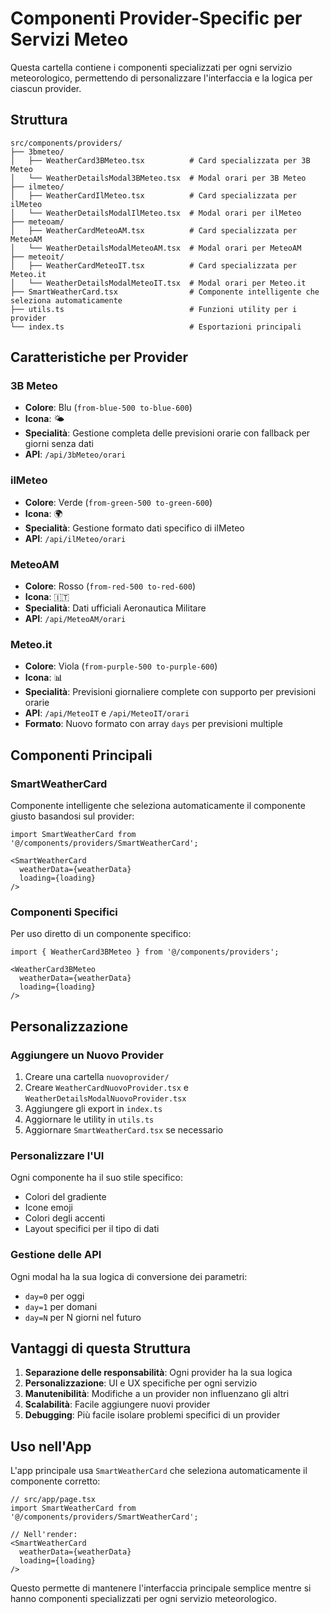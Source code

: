 # Componenti Provider-Specific per Servizi Meteo

Questa cartella contiene i componenti specializzati per ogni servizio meteorologico, permettendo di personalizzare l'interfaccia e la logica per ciascun provider.

## Struttura

```
src/components/providers/
├── 3bmeteo/
│   ├── WeatherCard3BMeteo.tsx          # Card specializzata per 3B Meteo
│   └── WeatherDetailsModal3BMeteo.tsx  # Modal orari per 3B Meteo
├── ilmeteo/
│   ├── WeatherCardIlMeteo.tsx          # Card specializzata per ilMeteo
│   └── WeatherDetailsModalIlMeteo.tsx  # Modal orari per ilMeteo
├── meteoam/
│   ├── WeatherCardMeteoAM.tsx          # Card specializzata per MeteoAM
│   └── WeatherDetailsModalMeteoAM.tsx  # Modal orari per MeteoAM
├── meteoit/
│   ├── WeatherCardMeteoIT.tsx          # Card specializzata per Meteo.it
│   └── WeatherDetailsModalMeteoIT.tsx  # Modal orari per Meteo.it
├── SmartWeatherCard.tsx                # Componente intelligente che seleziona automaticamente
├── utils.ts                            # Funzioni utility per i provider
└── index.ts                            # Esportazioni principali
```

## Caratteristiche per Provider

### 3B Meteo
- **Colore**: Blu (`from-blue-500 to-blue-600`)
- **Icona**: 🌤️
- **Specialità**: Gestione completa delle previsioni orarie con fallback per giorni senza dati
- **API**: `/api/3bMeteo/orari`

### ilMeteo
- **Colore**: Verde (`from-green-500 to-green-600`)
- **Icona**: 🌍
- **Specialità**: Gestione formato dati specifico di ilMeteo
- **API**: `/api/ilMeteo/orari`

### MeteoAM
- **Colore**: Rosso (`from-red-500 to-red-600`)
- **Icona**: 🇮🇹
- **Specialità**: Dati ufficiali Aeronautica Militare
- **API**: `/api/MeteoAM/orari`

### Meteo.it
- **Colore**: Viola (`from-purple-500 to-purple-600`)
- **Icona**: 📊
- **Specialità**: Previsioni giornaliere complete con supporto per previsioni orarie
- **API**: `/api/MeteoIT` e `/api/MeteoIT/orari`
- **Formato**: Nuovo formato con array `days` per previsioni multiple

## Componenti Principali

### SmartWeatherCard
Componente intelligente che seleziona automaticamente il componente giusto basandosi sul provider:

```tsx
import SmartWeatherCard from '@/components/providers/SmartWeatherCard';

<SmartWeatherCard 
  weatherData={weatherData} 
  loading={loading} 
/>
```

### Componenti Specifici
Per uso diretto di un componente specifico:

```tsx
import { WeatherCard3BMeteo } from '@/components/providers';

<WeatherCard3BMeteo 
  weatherData={weatherData} 
  loading={loading} 
/>
```

## Personalizzazione

### Aggiungere un Nuovo Provider
1. Creare una cartella `nuovoprovider/`
2. Creare `WeatherCardNuovoProvider.tsx` e `WeatherDetailsModalNuovoProvider.tsx`
3. Aggiungere gli export in `index.ts`
4. Aggiornare le utility in `utils.ts`
5. Aggiornare `SmartWeatherCard.tsx` se necessario

### Personalizzare l'UI
Ogni componente ha il suo stile specifico:
- Colori del gradiente
- Icone emoji
- Colori degli accenti
- Layout specifici per il tipo di dati

### Gestione delle API
Ogni modal ha la sua logica di conversione dei parametri:
- `day=0` per oggi
- `day=1` per domani
- `day=N` per N giorni nel futuro

## Vantaggi di questa Struttura

1. **Separazione delle responsabilità**: Ogni provider ha la sua logica
2. **Personalizzazione**: UI e UX specifiche per ogni servizio
3. **Manutenibilità**: Modifiche a un provider non influenzano gli altri
4. **Scalabilità**: Facile aggiungere nuovi provider
5. **Debugging**: Più facile isolare problemi specifici di un provider

## Uso nell'App

L'app principale usa `SmartWeatherCard` che seleziona automaticamente il componente corretto:

```tsx
// src/app/page.tsx
import SmartWeatherCard from '@/components/providers/SmartWeatherCard';

// Nell'render:
<SmartWeatherCard 
  weatherData={weatherData}
  loading={loading}
/>
```

Questo permette di mantenere l'interfaccia principale semplice mentre si hanno componenti specializzati per ogni servizio meteorologico.

